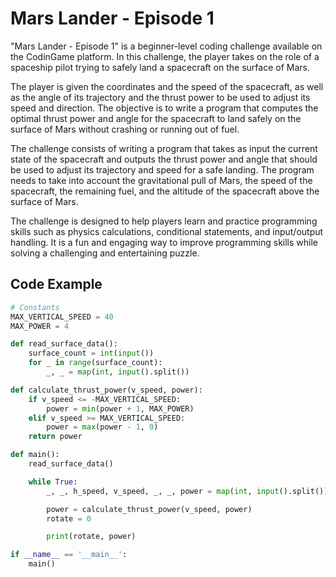# Mars Lander - Episode 1

"Mars Lander - Episode 1" is a beginner-level coding challenge available on the CodinGame platform. In this challenge, the player takes on the role of a spaceship pilot trying to safely land a spacecraft on the surface of Mars.

The player is given the coordinates and the speed of the spacecraft, as well as the angle of its trajectory and the thrust power to be used to adjust its speed and direction. The objective is to write a program that computes the optimal thrust power and angle for the spacecraft to land safely on the surface of Mars without crashing or running out of fuel.

The challenge consists of writing a program that takes as input the current state of the spacecraft and outputs the thrust power and angle that should be used to adjust its trajectory and speed for a safe landing. The program needs to take into account the gravitational pull of Mars, the speed of the spacecraft, the remaining fuel, and the altitude of the spacecraft above the surface of Mars.

The challenge is designed to help players learn and practice programming skills such as physics calculations, conditional statements, and input/output handling. It is a fun and engaging way to improve programming skills while solving a challenging and entertaining puzzle.


## Code Example

```python
# Constants
MAX_VERTICAL_SPEED = 40
MAX_POWER = 4

def read_surface_data():
    surface_count = int(input())
    for _ in range(surface_count):
        _, _ = map(int, input().split())

def calculate_thrust_power(v_speed, power):
    if v_speed <= -MAX_VERTICAL_SPEED:
        power = min(power + 1, MAX_POWER)
    elif v_speed >= MAX_VERTICAL_SPEED:
        power = max(power - 1, 0)
    return power

def main():
    read_surface_data()

    while True:
        _, _, h_speed, v_speed, _, _, power = map(int, input().split())

        power = calculate_thrust_power(v_speed, power)
        rotate = 0

        print(rotate, power)

if __name__ == '__main__':
    main()

```
